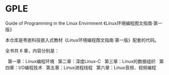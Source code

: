 # GPLE
Guide of Programming in the Linux Envirnment 《Linux环境编程图文指南·第一版》
 
 
 
本仓库是粤嵌科技嵌入式教材《Linux环境编程图文指南·第一版》配套的代码。

全书共 6 章，内容分别是：

 
第一章：Linux编程环境
 
第二章：深度Linux-C
 
第三章：Linux的数据组织
 
第四章：I/O编程技术
 
第五章：Linux进程线程
 
第六章：Linux音频、视频编程
